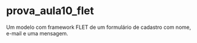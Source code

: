 # prova_aula10_flet
Um modelo com framework FLET de um formulário de cadastro com nome, e-mail e uma mensagem. 
